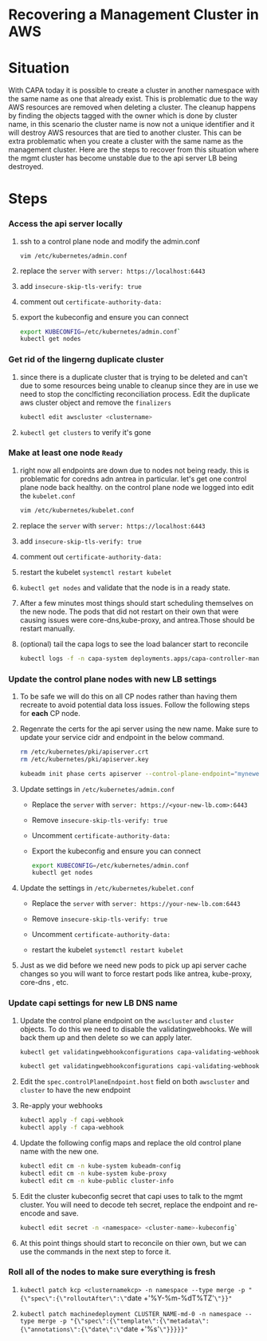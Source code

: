 # Recovering a Management Cluster in AWS


# Situation

With CAPA today it is possible to create a cluster in another namespace with the same name as one that already exist. This is problematic due to the way AWS resources are removed when deleting a cluster. The cleanup happens by finding the objects tagged with the owner which is done by cluster name, in this scenario the cluster name is now not a unique identifier and it will destroy AWS resources that are tied to another cluster. This can be extra problematic when you create a cluster with the same name as the management cluster. Here are the steps to recover from this situation where the mgmt cluster has become unstable due to the api server LB being destroyed.



# Steps

### **Access the api server locally**

1. ssh to a control plane node and modify the admin.conf

    ```
    vim /etc/kubernetes/admin.conf
    ```

2. replace the `server` with `server: https://localhost:6443`

3. add `insecure-skip-tls-verify: true`

4. comment out `certificate-authority-data:`

5. export the kubeconfig and ensure you can connect

    ```bash
    export KUBECONFIG=/etc/kubernetes/admin.conf`
    kubectl get nodes
    ```


### **Get rid of the lingerng duplicate cluster**

1. since there is a duplicate cluster that is trying to be deleted and can't due to some resources being unable to cleanup since they are in use we need to stop the conclficting reconciliation process. Edit the duplicate aws cluster object and remove the `finalizers`

    ```bash
    kubectl edit awscluster <clustername>
    ```
2. `kubectl get clusters` to verify it's gone


### **Make at least one node `Ready`**

1. right now all endpoints are down due to nodes not being ready. this is problematic for coredns adn antrea in particular. let's get one control plane node back healthy. on the control plane node we logged into edit the `kubelet.conf`

    ```bash
    vim /etc/kubernetes/kubelet.conf
    ```
2. replace the `server` with `server: https://localhost:6443`

3. add `insecure-skip-tls-verify: true`

4. comment out `certificate-authority-data:`

5. restart the kubelet `systemctl restart kubelet`

6. `kubectl get nodes` and validate that the node is in a  ready state.
7. After a few minutes most things should start scheduling themselves on the new node. The pods that did not restart on their own that were causing issues were core-dns,kube-proxy, and antrea.Those should be restart manually.
8. (optional) tail the capa logs to see the load balancer start to reconcile

    ```bash
    kubectl logs -f -n capa-system deployments.apps/capa-controller-manager`
    ```

### **Update the control plane nodes with new LB settings**

1. To be safe we will do this on all CP nodes rather than having them recreate to avoid potential data loss issues. Follow the following steps for **each** CP node.

2. Regenrate the certs for the api server using the new name. Make sure to update your service cidr and endpoint in the below command.

    ```bash
    rm /etc/kubernetes/pki/apiserver.crt
    rm /etc/kubernetes/pki/apiserver.key

    kubeadm init phase certs apiserver --control-plane-endpoint="mynewendpoint.com" --service-cidr=100.64.0.0/13 -v10
    ```

3. Update settings in `/etc/kubernetes/admin.conf`

    * Replace the `server` with `server: https://<your-new-lb.com>:6443`
    
    * Remove `insecure-skip-tls-verify: true`

    * Uncomment `certificate-authority-data:`

    * Export the kubeconfig and ensure you can connect 

        ```bash
        export KUBECONFIG=/etc/kubernetes/admin.conf
        kubectl get nodes
        ```

4. Update the settings in `/etc/kubernetes/kubelet.conf`

    * Replace the `server` with `server: https://your-new-lb.com:6443`

    * Remove `insecure-skip-tls-verify: true`

    * Uncomment `certificate-authority-data:`

    * restart the kubelet `systemctl restart kubelet`

5. Just as we did before we need new pods to pick up api server cache changes so  you will want to force restart pods like antrea, kube-proxy, core-dns , etc.

### Update capi settings for new LB DNS name

1. Update the control plane endpoint on the `awscluster` and `cluster` objects. To do this we need to disable the validatingwebhooks. We will back them up and then delete so we can apply later.

    ```bash
    kubectl get validatingwebhookconfigurations capa-validating-webhook-configuration -o yaml > capa-webhook && kubectl delete validatingwebhookconfigurations capa-validating-webhook-configuration

    kubectl get validatingwebhookconfigurations capi-validating-webhook-configuration -o yaml > capi-webhook && kubectl delete validatingwebhookconfigurations capi-validating-webhook-configuration
    ```

2. Edit the `spec.controlPlaneEndpoint.host` field on both `awscluster` and `cluster` to have the new endpoint

3. Re-apply your webhooks

    ```bash
    kubectl apply -f capi-webhook
    kubectl apply -f capa-webhook
    ```


4. Update the following config maps and replace the old control plane name with the new one.

    ```bash
    kubectl edit cm -n kube-system kubeadm-config
    kubectl edit cm -n kube-system kube-proxy
    kubectl edit cm -n kube-public cluster-info
    ```

5. Edit the cluster kubeconfig secret that capi uses to talk to the mgmt cluster. You will need to decode teh secret, replace the endpoint and re-encode and save.

    ```bash
    kubectl edit secret -n <namespace> <cluster-name>-kubeconfig`
    ```
6. At this point things should start to reconcile on thier own, but we can use the commands in the next step to force it. 


### Roll all of the nodes to make sure everything is fresh

1. `kubectl patch kcp <clusternamekcp> -n namespace --type merge -p "{\"spec\":{\"rolloutAfter\":\"`date +'%Y-%m-%dT%TZ'`\"}}"`
   
2. `kubectl patch machinedeployment CLUSTER_NAME-md-0 -n namespace --type merge -p "{\"spec\":{\"template\":{\"metadata\":{\"annotations\":{\"date\":\"`date +'%s'`\"}}}}}"`